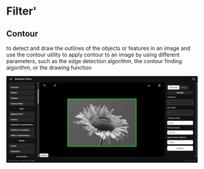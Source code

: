 # **Filter**'

## Contour

to detect and draw the outlines of the objects or features in an image and use the contour utility to apply contour to an image by using different parameters, such as the edge detection algorithm, the contour finding algorithm, or the drawing function

![logo](_media/BasicFunction/Filter/Contour.png)
